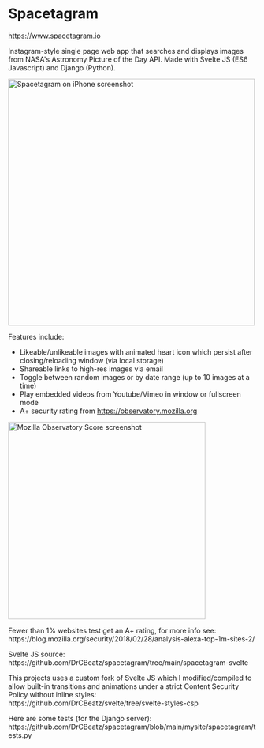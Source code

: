 # Spacetagram
https://www.spacetagram.io
<br>
<p>Instagram-style single page web app that searches and displays images from NASA's Astronomy Picture of the Day API. Made with Svelte JS (ES6 Javascript) and Django (Python).</p>


<img src="https://www.spacetagram.io/static/img/spacetagram_iphone.png" alt="Spacetagram on iPhone screenshot" height="500"/>

Features include:
- Likeable/unlikeable images with animated heart icon which persist after closing/reloading window (via local storage)
- Shareable links to high-res images via email
- Toggle between random images or by date range (up to 10 images at a time)
- Play embedded videos from Youtube/Vimeo in window or fullscreen mode
- A+ security rating from https://observatory.mozilla.org

<img src="https://www.spacetagram.io/static/img/spacetagram_observatory_score.png" alt="Mozilla Observatory Score screenshot" height = "400"/>

<p>Fewer than 1% websites test get an A+ rating, for more info see:
<br>https://blog.mozilla.org/security/2018/02/28/analysis-alexa-top-1m-sites-2/</p>

<p>Svelte JS source:
<br>
https://github.com/DrCBeatz/spacetagram/tree/main/spacetagram-svelte</p>

<p>This projects uses a custom fork of Svelte JS which I modified/compiled to allow built-in transitions and animations under a strict Content Security Policy without inline styles:
<br>
https://github.com/DrCBeatz/svelte/tree/svelte-styles-csp</p>

<p>Here are some tests (for the Django server):
<br>https://github.com/DrCBeatz/spacetagram/blob/main/mysite/spacetagram/tests.py</p>

